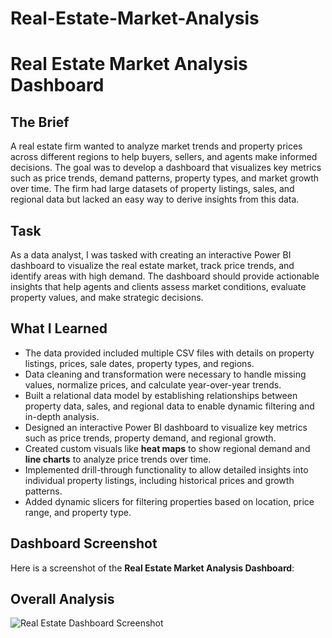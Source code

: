 # Real-Estate-Market-Analysis


# Real Estate Market Analysis Dashboard

## The Brief
A real estate firm wanted to analyze market trends and property prices across different regions to help buyers, sellers, and agents make informed decisions. The goal was to develop a dashboard that visualizes key metrics such as price trends, demand patterns, property types, and market growth over time. The firm had large datasets of property listings, sales, and regional data but lacked an easy way to derive insights from this data.

## Task
As a data analyst, I was tasked with creating an interactive Power BI dashboard to visualize the real estate market, track price trends, and identify areas with high demand. The dashboard should provide actionable insights that help agents and clients assess market conditions, evaluate property values, and make strategic decisions.

## What I Learned
- The data provided included multiple CSV files with details on property listings, prices, sale dates, property types, and regions.
- Data cleaning and transformation were necessary to handle missing values, normalize prices, and calculate year-over-year trends.
- Built a relational data model by establishing relationships between property data, sales, and regional data to enable dynamic filtering and in-depth analysis.
- Designed an interactive Power BI dashboard to visualize key metrics such as price trends, property demand, and regional growth.
- Created custom visuals like **heat maps** to show regional demand and **line charts** to analyze price trends over time.
- Implemented drill-through functionality to allow detailed insights into individual property listings, including historical prices and growth patterns.
- Added dynamic slicers for filtering properties based on location, price range, and property type.
  
## Dashboard Screenshot
Here is a screenshot of the **Real Estate Market Analysis Dashboard**:
## Overall Analysis

![Real Estate Dashboard Screenshot](assets/images/dashboard_screenshot.png)


